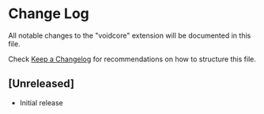 # Change Log

All notable changes to the "voidcore" extension will be documented in this file.

Check [Keep a Changelog](http://keepachangelog.com/) for recommendations on how to structure this file.

## [Unreleased]

- Initial release
